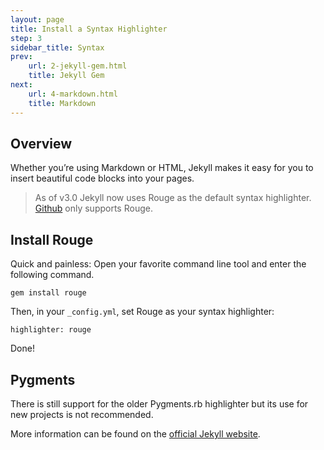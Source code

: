 ```yaml
---
layout: page
title: Install a Syntax Highlighter
step: 3
sidebar_title: Syntax
prev:
    url: 2-jekyll-gem.html
    title: Jekyll Gem
next:
    url: 4-markdown.html
    title: Markdown
---
```

## Overview
Whether you’re using Markdown or HTML, Jekyll makes it easy for you to insert beautiful code blocks into your pages.
 
> As of v3.0 Jekyll now uses Rouge as the default syntax highlighter. <a href="https://help.github.com/articles/using-syntax-highlighting-on-github-pages/">Github</a> only supports Rouge. 

## Install Rouge
Quick and painless: Open your favorite command line tool and enter the following command.
 
```
gem install rouge
```

Then, in your `_config.yml`, set Rouge as your syntax highlighter:

```
highlighter: rouge
```

Done!

## Pygments
There is still support for the older Pygments.rb highlighter but its use for new projects is not recommended. 

More information can be found on the [official Jekyll website](http://jekyllrb.com/docs/templates/#code-snippet-highlighting).